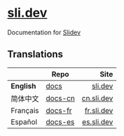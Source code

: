 # [sli.dev](https://sli.dev)

Documentation for [Slidev](https://github.com/slidevjs/slidev)

## Translations

| | Repo | Site |
|---|---|---:|
| **English** | [docs](https://github.com/slidevjs/docs) | [sli.dev](https://sli.dev) |
| 简体中文 | [docs-cn](https://github.com/slidevjs/docs-cn) | [cn.sli.dev](https://cn.sli.dev) |
| Français | [docs-fr](https://github.com/slidevjs/docs-fr) | [fr.sli.dev](https://fr.sli.dev) |
| Español | [docs-es](https://github.com/slidevjs/docs-fr) | [es.sli.dev](https://es.sli.dev) |
